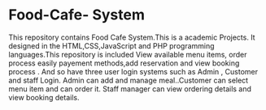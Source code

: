 # Food-Cafe- System
 This repository contains  Food Cafe System.This is a academic Projects. It designed in the HTML,CSS,JavaScript and PHP programming languages.This repository is included View available menu items, order process easily payement methods,add reservation and view booking process . And so have  three user login systems such as Admin , Customer and staff Login. Admin can add and manage meal..Customer can select menu item and can order it. Staff manager can view ordering details and  view booking details.

